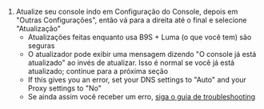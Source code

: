 1. Atualize seu console indo em Configuração do Console, depois em "Outras Configurações", então vá para a direita até o final e selecione "Atualização"
   - Atualizações feitas enquanto usa B9S + Luma (o que você tem) são seguras
   - O atualizador pode exibir uma mensagem dizendo "O console já está atualizado" ao invés de atualizar. Isso é normal se você já está atualizado; continue para a próxima seção
   - If this gives you an error, set your DNS settings to "Auto" and your Proxy settings to "No"
   - Se ainda assim você receber um erro, [siga o guia de troubleshooting](troubleshooting#finalizing-setup)
